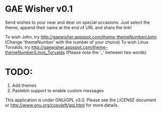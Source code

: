 GAE Wisher v0.1
==============

Send wishes to your near and dear on special occasions. Just select the theme, append their name at the end of URL and share the link!

To wish John, try http://gaewisher.appspot.com/theme-themeNumber/John (Change 'themeNumber' with the number of your choice)
To wish Linus Torvalds, try http://gaewisher.appspot.com/theme-themeNumber/Linus_Torvalds (Please note the '_' between two words)

TODO:
=====
1. Add themes
2. Pastebin support to enable custom messages


This application is under GNU/GPL v3.0. Please see the LICENSE document or http://www.gnu.org/copyleft/gpl.html for more details.